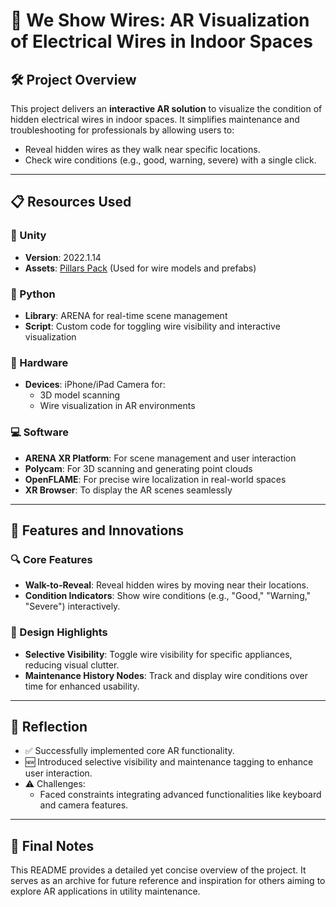 # 🌟 We Show Wires: AR Visualization of Electrical Wires in Indoor Spaces

## 🛠️ Project Overview
This project delivers an **interactive AR solution** to visualize the condition of hidden electrical wires in indoor spaces. It simplifies maintenance and troubleshooting for professionals by allowing users to:
- Reveal hidden wires as they walk near specific locations.
- Check wire conditions (e.g., good, warning, severe) with a single click.

---

## 📋 Resources Used

### 🔧 Unity
- **Version**: 2022.1.14
- **Assets**: [Pillars Pack](https://assetstore.unity.com/packages/pillars-pack) (Used for wire models and prefabs)

### 🐍 Python
- **Library**: ARENA for real-time scene management
- **Script**: Custom code for toggling wire visibility and interactive visualization

### 📱 Hardware
- **Devices**: iPhone/iPad Camera for:
  - 3D model scanning
  - Wire visualization in AR environments

### 💻 Software
- **ARENA XR Platform**: For scene management and user interaction
- **Polycam**: For 3D scanning and generating point clouds
- **OpenFLAME**: For precise wire localization in real-world spaces
- **XR Browser**: To display the AR scenes seamlessly

---

## 🌟 Features and Innovations
### 🔍 Core Features
- **Walk-to-Reveal**: Reveal hidden wires by moving near their locations.
- **Condition Indicators**: Show wire conditions (e.g., "Good," "Warning," "Severe") interactively.

### 🎨 Design Highlights
- **Selective Visibility**: Toggle wire visibility for specific appliances, reducing visual clutter.
- **Maintenance History Nodes**: Track and display wire conditions over time for enhanced usability.

---

## 🤔 Reflection
- ✅ Successfully implemented core AR functionality.
- 🆕 Introduced selective visibility and maintenance tagging to enhance user interaction.
- ⚠️ Challenges:
  - Faced constraints integrating advanced functionalities like keyboard and camera features.

---

## 🎯 Final Notes
This README provides a detailed yet concise overview of the project. It serves as an archive for future reference and inspiration for others aiming to explore AR applications in utility maintenance.
